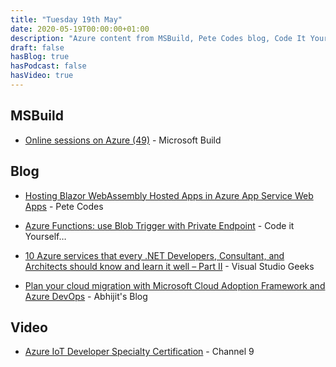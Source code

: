 ```yaml
---
title: "Tuesday 19th May"
date: 2020-05-19T00:00:00+01:00
description: "Azure content from MSBuild, Pete Codes blog, Code It Yourself, Visual Studio Geeks, Abhijit's Blog and Channel 9"
draft: false
hasBlog: true
hasPodcast: false
hasVideo: true
---
```


## MSBuild

* [Online sessions on Azure (49)](https://mybuild.microsoft.com/sessions?s=%257B%2522name%2522%253A%2522translate.refine.label.sort.relevance%2522%252C%2522type%2522%253A0%257D&t=%257B%2522from%2522%253A%25222020-05-19T16%253A00%253A00%252B01%253A00%2522%252C%2522to%2522%253A%25222020-05-19T23%253A59%253A00%252B01%253A00%2522%257D&q=Azure#top-anchor) - Microsoft Build

## Blog

* [Hosting Blazor WebAssembly Hosted Apps in Azure App Service Web Apps](https://www.petecodes.co.uk/hosting-blazor-webassembly-hosted-apps-in-azure-app-service-web-apps/) - Pete Codes

* [Azure Functions: use Blob Trigger with Private Endpoint](https://carlos.mendible.com/2020/05/18/azure-functions-use-blob-trigger-with-private-endpoint/) - Code it Yourself…

* [10 Azure services that every .NET Developers, Consultant, and Architects should know and learn it well – Part II](https://www.visualstudiogeeks.com/azure/devops/caf/cloud-adoption-framework) - Visual Studio Geeks

* [Plan your cloud migration with Microsoft Cloud Adoption Framework and Azure DevOps](https://abhijitjana.net/2020/05/16/10-azure-services-that-every-net-developers-consultant-and-architects-should-know-and-learn-it-well-part-ii/) - Abhijit's Blog

## Video

* [Azure IoT Developer Specialty Certification](https://channel9.msdn.com/Shows/Internet-of-Things-Show/Azure-IoT-Developer-Specialty-Certification) - Channel 9

